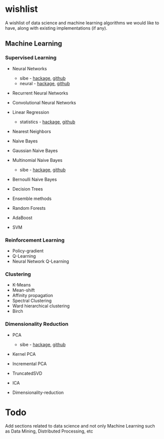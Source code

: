 wishlist
========

A wishlist of data science and machine learning algorithms we would like to have,
along with existing implementations (if any).

Machine Learning
----------------

### Supervised Learning
- Neural Networks
  - sibe - [hackage](http://hackage.haskell.org/package/sibe), [github](https://github.com/mdibaiee/sibe)
  - neural - [hackage](http://hackage.haskell.org/package/neural), [github](https://github.com/brunjlar/neural)
- Recurrent Neural Networks
- Convolutional Neural Networks

- Linear Regression
  - statistics - [hackage](http://hackage.haskell.org/package/statistics), [github](https://github.com/bos/statistics)

- Nearest Neighbors

- Naive Bayes
- Gaussian Naive Bayes
- Multinomial Naive Bayes
  - sibe - [hackage](http://hackage.haskell.org/package/sibe), [github](https://github.com/mdibaiee/sibe)

- Bernoulli Naive Bayes

- Decision Trees

- Ensemble methods
- Random Forests
- AdaBoost

- SVM

### Reinforcement Learning
- Policy-gradient
- Q-Learning
- Neural Network Q-Learning

### Clustering
- K-Means
- Mean-shift
- Affinity propagation
- Spectral Clustering
- Ward hierarchical clustering
- Birch


### Dimensionality Reduction
- PCA
  - sibe - [hackage](http://hackage.haskell.org/package/sibe), [github](https://github.com/mdibaiee/sibe)
- Kernel PCA
- Incremental PCA

- TruncatedSVD
- ICA
- Dimensionality-reduction

Todo
====

Add sections related to data science and not only Machine Learning such as Data Mining, Distributed Processing, etc
